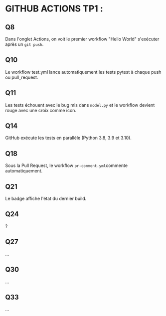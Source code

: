 # GITHUB ACTIONS TP1 :

## Q8
Dans l'onglet Actions, on voit le premier workflow "Hello World" s'exécuter après un `git push`.

## Q10
Le workflow test.yml lance automatiquement les tests pytest à chaque push ou pull_request.

## Q11
Les tests échouent avec le bug mis dans `model.py` et le workflow devient rouge avec une  croix comme icon.

## Q14
GitHub exécute les tests en parallèle (Python 3.8, 3.9 et 3.10).

## Q18
Sous la Pull Request, le workflow `pr-comment.yml`commente automatiquement.

## Q21
Le badge affiche l'état du dernier build.

## Q24
?

## Q27
...

## Q30
...

## Q33
...
